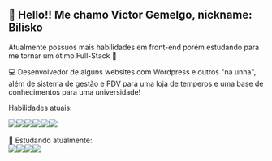 <h2>👋 Hello!! Me chamo Victor Gemelgo, nickname: Bilisko</h2>

Atualmente possuos mais habilidades em front-end porém estudando para me tornar um ótimo Full-Stack 🥰

💻 Desenvolvedor de alguns websites com Wordpress e outros "na unha", além de sistema de gestão e PDV para uma loja de temperos e 
uma base de conhecimentos para uma universidade!

Habilidades atuais: &nbsp; 

<div style="display: flex">
<img src="https://img.shields.io/badge/Ubuntu-E95420?style=for-the-badge&logo=ubuntu&logoColor=white">
<img src="https://img.shields.io/badge/PHP-777BB4?style=for-the-badge&logo=php&logoColor=white">
<img src="https://img.shields.io/badge/JavaScript-F7DF1E?style=for-the-badge&logo=javascript&logoColor=black">
<img src="https://img.shields.io/badge/MySQL-00000F?style=for-the-badge&logo=mysql&logoColor=white">
<img src="https://img.shields.io/badge/CSS-239120?&style=for-the-badge&logo=css3&logoColor=white">
<img src="https://img.shields.io/badge/Bootstrap-563D7C?style=for-the-badge&logo=bootstrap&logoColor=white">
</div>
<br>
📖 Estudando atualmente: 
<br>
<div style="display: flex">
<img src="https://img.shields.io/badge/React-20232A?style=for-the-badge&logo=react&logoColor=61DAFB">
<img src="https://img.shields.io/badge/Node.js-43853D?style=for-the-badge&logo=node.js&logoColor=white">
<img src="https://img.shields.io/badge/Flutter-02569B?style=for-the-badge&logo=flutter&logoColor=white">
<img src="https://img.shields.io/badge/Laravel-FF2D20?style=for-the-badge&logo=laravel&logoColor=white">
</div>

<!---
bilisko/bilisko is a ✨ special ✨ repository because its `README.md` (this file) appears on your GitHub profile.
You can click the Preview link to take a look at your changes.
--->
